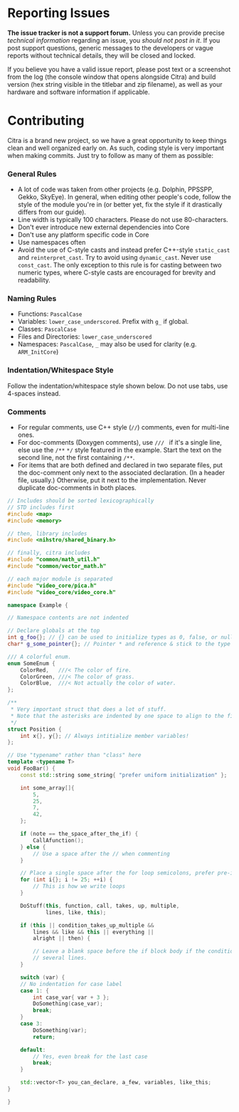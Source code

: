 # Reporting Issues

**The issue tracker is not a support forum.** Unless you can provide precise *technical information* regarding an issue, you *should not post in it*. If you post support questions, generic messages to the developers or vague reports without technical details, they will be closed and locked.

If you believe you have a valid issue report, please post text or a screenshot from the log (the console window that opens alongside Citra) and build version (hex string visible in the titlebar and zip filename), as well as your hardware and software information if applicable.

# Contributing
Citra is a brand new project, so we have a great opportunity to keep things clean and well organized early on. As such, coding style is very important when making commits. Just try to follow as many of them as possible:

### General Rules
* A lot of code was taken from other projects (e.g. Dolphin, PPSSPP, Gekko, SkyEye). In general, when editing other people's code, follow the style of the module you're in (or better yet, fix the style if it drastically differs from our guide).
* Line width is typically 100 characters. Please do not use 80-characters.
* Don't ever introduce new external dependencies into Core
* Don't use any platform specific code in Core
* Use namespaces often
* Avoid the use of C-style casts and instead prefer C++-style `static_cast` and `reinterpret_cast`. Try to avoid using `dynamic_cast`. Never use `const_cast`. The only exception to this rule is for casting between two numeric types, where C-style casts are encouraged for brevity and readability.

### Naming Rules
* Functions: `PascalCase`
* Variables: `lower_case_underscored`. Prefix with `g_` if global.
* Classes: `PascalCase`
* Files and Directories: `lower_case_underscored`
* Namespaces: `PascalCase`, `_` may also be used for clarity (e.g. `ARM_InitCore`)

### Indentation/Whitespace Style
Follow the indentation/whitespace style shown below. Do not use tabs, use 4-spaces instead.

### Comments
* For regular comments, use C++ style (`//`) comments, even for multi-line ones.
* For doc-comments (Doxygen comments), use `/// ` if it's a single line, else use the `/**` `*/` style featured in the example. Start the text on the second line, not the first containing `/**`.
* For items that are both defined and declared in two separate files, put the doc-comment only next to the associated declaration. (In a header file, usually.) Otherwise, put it next to the implementation. Never duplicate doc-comments in both places.

```cpp
// Includes should be sorted lexicographically
// STD includes first
#include <map>
#include <memory>

// then, library includes
#include <nihstro/shared_binary.h>

// finally, citra includes
#include "common/math_util.h"
#include "common/vector_math.h"

// each major module is separated
#include "video_core/pica.h"
#include "video_core/video_core.h"

namespace Example {

// Namespace contents are not indented

// Declare globals at the top
int g_foo{}; // {} can be used to initialize types as 0, false, or nullptr
char* g_some_pointer{}; // Pointer * and reference & stick to the type name, and make sure to initialize as nullptr!

/// A colorful enum.
enum SomeEnum {
    ColorRed,   ///< The color of fire.
    ColorGreen, ///< The color of grass.
    ColorBlue,  ///< Not actually the color of water.
};

/**
 * Very important struct that does a lot of stuff.
 * Note that the asterisks are indented by one space to align to the first line.
 */
struct Position {
    int x{}, y{}; // Always intitialize member variables!
};

// Use "typename" rather than "class" here
template <typename T>
void FooBar() {
    const std::string some_string{ "prefer uniform initialization" };

    int some_array[]{
        5,
        25,
        7,
        42,
    };

    if (note == the_space_after_the_if) {
        CallAfunction();
    } else {
        // Use a space after the // when commenting
    }

    // Place a single space after the for loop semicolons, prefer pre-increment
    for (int i{}; i != 25; ++i) {
        // This is how we write loops
    }

    DoStuff(this, function, call, takes, up, multiple,
            lines, like, this);

    if (this || condition_takes_up_multiple &&
        lines && like && this || everything ||
        alright || then) {

        // Leave a blank space before the if block body if the condition was continued across
        // several lines.
    }

    switch (var) {
    // No indentation for case label
    case 1: {
        int case_var{ var + 3 };
        DoSomething(case_var);
        break;
    }
    case 3:
        DoSomething(var);
        return;

    default:
        // Yes, even break for the last case
        break;
    }

    std::vector<T> you_can_declare, a_few, variables, like_this;
}

}
```
